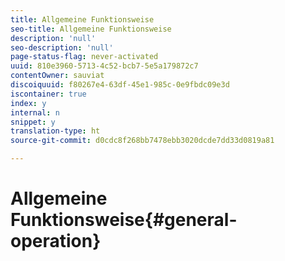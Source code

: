 ```yaml
---
title: Allgemeine Funktionsweise
seo-title: Allgemeine Funktionsweise
description: 'null'
seo-description: 'null'
page-status-flag: never-activated
uuid: 810e3960-5713-4c52-bcb7-5e5a179872c7
contentOwner: sauviat
discoiquuid: f80267e4-63df-45e1-985c-0e9fbdc09e3d
iscontainer: true
index: y
internal: n
snippet: y
translation-type: ht
source-git-commit: d0cdc8f268bb7478ebb3020dcde7dd33d0819a81

---
```



# Allgemeine Funktionsweise{#general-operation}

